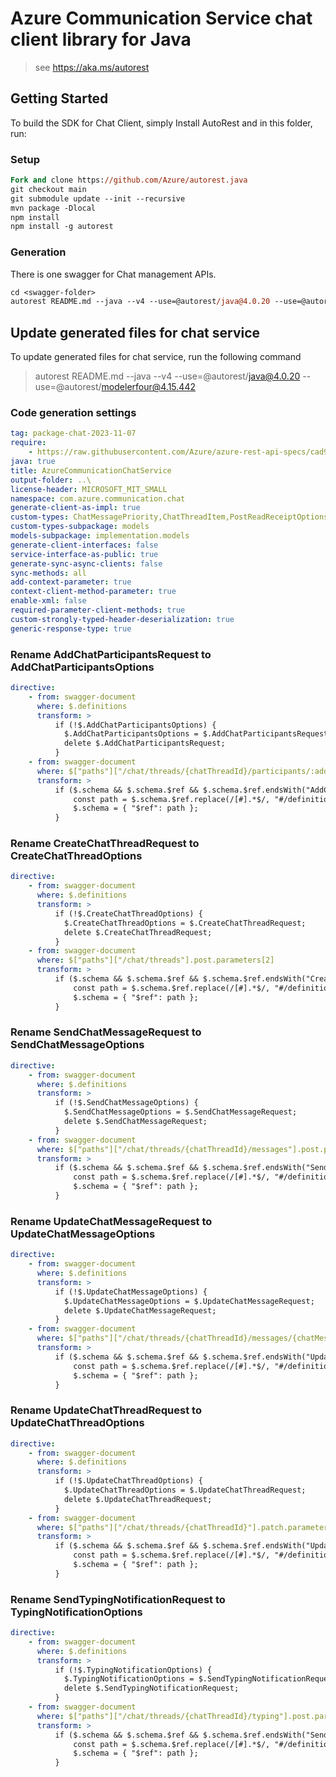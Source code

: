 # Azure Communication Service chat client library for Java

> see https://aka.ms/autorest

## Getting Started

To build the SDK for Chat Client, simply Install AutoRest and in this folder, run:

### Setup

```ps
Fork and clone https://github.com/Azure/autorest.java
git checkout main
git submodule update --init --recursive
mvn package -Dlocal
npm install
npm install -g autorest
```

### Generation

There is one swagger for Chat management APIs.

```ps
cd <swagger-folder>
autorest README.md --java --v4 --use=@autorest/java@4.0.20 --use=@autorest/modelerfour@4.15.442
```

## Update generated files for chat service

To update generated files for chat service, run the following command

> autorest README.md --java --v4 --use=@autorest/java@4.0.20 --use=@autorest/modelerfour@4.15.442

### Code generation settings

```yaml
tag: package-chat-2023-11-07
require:
    - https://raw.githubusercontent.com/Azure/azure-rest-api-specs/cad9952378f1caa93106636609fa8fb0deaaf685/specification/communication/data-plane/Chat/readme.md
java: true
title: AzureCommunicationChatService
output-folder: ..\
license-header: MICROSOFT_MIT_SMALL
namespace: com.azure.communication.chat
generate-client-as-impl: true
custom-types: ChatMessagePriority,ChatThreadItem,PostReadReceiptOptions,SendChatMessageOptions,UpdateChatMessageOptions,UpdateChatThreadOptions,ChatMessageType,SendChatMessageResult,TypingNotificationOptions
custom-types-subpackage: models
models-subpackage: implementation.models
generate-client-interfaces: false
service-interface-as-public: true
generate-sync-async-clients: false
sync-methods: all
add-context-parameter: true
context-client-method-parameter: true
enable-xml: false
required-parameter-client-methods: true
custom-strongly-typed-header-deserialization: true
generic-response-type: true
```

### Rename AddChatParticipantsRequest to AddChatParticipantsOptions

```yaml
directive:
    - from: swagger-document
      where: $.definitions
      transform: >
          if (!$.AddChatParticipantsOptions) {
            $.AddChatParticipantsOptions = $.AddChatParticipantsRequest;
            delete $.AddChatParticipantsRequest;
          }
    - from: swagger-document
      where: $["paths"]["/chat/threads/{chatThreadId}/participants/:add"].post.parameters[2]
      transform: >
          if ($.schema && $.schema.$ref && $.schema.$ref.endsWith("AddChatParticipantsRequest")) {
              const path = $.schema.$ref.replace(/[#].*$/, "#/definitions/AddChatParticipantsOptions");
              $.schema = { "$ref": path };
          }
```

### Rename CreateChatThreadRequest to CreateChatThreadOptions

```yaml
directive:
    - from: swagger-document
      where: $.definitions
      transform: >
          if (!$.CreateChatThreadOptions) {
            $.CreateChatThreadOptions = $.CreateChatThreadRequest;
            delete $.CreateChatThreadRequest;
          }
    - from: swagger-document
      where: $["paths"]["/chat/threads"].post.parameters[2]
      transform: >
          if ($.schema && $.schema.$ref && $.schema.$ref.endsWith("CreateChatThreadRequest")) {
              const path = $.schema.$ref.replace(/[#].*$/, "#/definitions/CreateChatThreadOptions");
              $.schema = { "$ref": path };
          }
```

### Rename SendChatMessageRequest to SendChatMessageOptions

```yaml
directive:
    - from: swagger-document
      where: $.definitions
      transform: >
          if (!$.SendChatMessageOptions) {
            $.SendChatMessageOptions = $.SendChatMessageRequest;
            delete $.SendChatMessageRequest;
          }
    - from: swagger-document
      where: $["paths"]["/chat/threads/{chatThreadId}/messages"].post.parameters[2]
      transform: >
          if ($.schema && $.schema.$ref && $.schema.$ref.endsWith("SendChatMessageRequest")) {
              const path = $.schema.$ref.replace(/[#].*$/, "#/definitions/SendChatMessageOptions");
              $.schema = { "$ref": path };
          }
```

### Rename UpdateChatMessageRequest to UpdateChatMessageOptions

```yaml
directive:
    - from: swagger-document
      where: $.definitions
      transform: >
          if (!$.UpdateChatMessageOptions) {
            $.UpdateChatMessageOptions = $.UpdateChatMessageRequest;
            delete $.UpdateChatMessageRequest;
          }
    - from: swagger-document
      where: $["paths"]["/chat/threads/{chatThreadId}/messages/{chatMessageId}"].patch.parameters[3]
      transform: >
          if ($.schema && $.schema.$ref && $.schema.$ref.endsWith("UpdateChatMessageRequest")) {
              const path = $.schema.$ref.replace(/[#].*$/, "#/definitions/UpdateChatMessageOptions");
              $.schema = { "$ref": path };
          }
```

### Rename UpdateChatThreadRequest to UpdateChatThreadOptions

```yaml
directive:
    - from: swagger-document
      where: $.definitions
      transform: >
          if (!$.UpdateChatThreadOptions) {
            $.UpdateChatThreadOptions = $.UpdateChatThreadRequest;
            delete $.UpdateChatThreadRequest;
          }
    - from: swagger-document
      where: $["paths"]["/chat/threads/{chatThreadId}"].patch.parameters[2]
      transform: >
          if ($.schema && $.schema.$ref && $.schema.$ref.endsWith("UpdateChatThreadRequest")) {
              const path = $.schema.$ref.replace(/[#].*$/, "#/definitions/UpdateChatThreadOptions");
              $.schema = { "$ref": path };
          }
```

### Rename SendTypingNotificationRequest to TypingNotificationOptions

```yaml
directive:
    - from: swagger-document
      where: $.definitions
      transform: >
          if (!$.TypingNotificationOptions) {
            $.TypingNotificationOptions = $.SendTypingNotificationRequest;
            delete $.SendTypingNotificationRequest;
          }
    - from: swagger-document
      where: $["paths"]["/chat/threads/{chatThreadId}/typing"].post.parameters[2]
      transform: >
          if ($.schema && $.schema.$ref && $.schema.$ref.endsWith("SendTypingNotificationRequest")) {
              const path = $.schema.$ref.replace(/[#].*$/, "#/definitions/TypingNotificationOptions");
              $.schema = { "$ref": path };
          }
```
